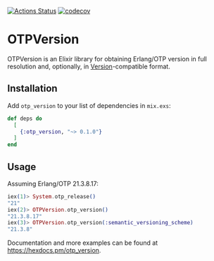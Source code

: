 [![Actions Status](https://github.com/adrianomitre/otp_version/workflows/Elixir%20CI/badge.svg)](https://github.com/adrianomitre/otp_version/actions) [![codecov](https://codecov.io/gh/adrianomitre/otp_version/branch/master/graph/badge.svg?precision=2)](https://codecov.io/gh/adrianomitre/otp_version)

# OTPVersion

OTPVersion is an Elixir library for obtaining Erlang/OTP version in full resolution and, optionally, in [Version](https://hexdocs.pm/elixir/Version.html)-compatible format.

## Installation

Add `otp_version` to your list of dependencies in `mix.exs`:

```elixir
def deps do
  [
    {:otp_version, "~> 0.1.0"}
  ]
end
```

## Usage

Assuming Erlang/OTP 21.3.8.17:
```elixir
iex(1)> System.otp_release()  
"21"
iex(2)> OTPVersion.otp_version()
"21.3.8.17"
iex(3)> OTPVersion.otp_version(:semantic_versioning_scheme)
"21.3.8"
```

Documentation and more examples can be found at https://hexdocs.pm/otp_version.
